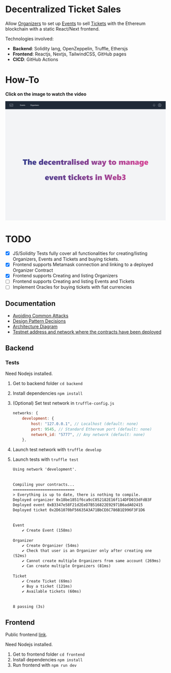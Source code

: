 # Decentralized Ticket Sales

Allow [Organizers](backend/contracts/Organizer.sol) to set up [Events](backend/contracts/Event.sol) to sell [Tickets](backend/contracts/Ticket.sol) with the Ethereum blockchain with a static React/Next frontend.

Technologies involved:

- **Backend**: Solidity lang, OpenZeppelin, Truffle, Ethersjs
- **Frontend**: Reactjs, Nextjs, TailwindCSS, GitHub pages
- **CICD**: GitHub Actions

# How-To

**Click on the image to watch the video**

[![Watch the how-to video](docs/assets/frontend-index.png)](docs/assets/howto.mp4)

# TODO

- [x] JS/Solidity Tests fully cover all functionalities for creating/listing Organizers, Events and Tickets and buying tickets.
- [x] Frontend supports Metamask connection and linking to a deployed Organizer Contract
- [x] Frontend supports Creating and listing Organizers
- [ ] Frontend supports Creating and listing Events and Tickets
- [ ] Implement Oracles for buying tickets with fiat currencies

## Documentation

- [Avoiding Common Attacks](docs/avoiding_common_attacks.md)
- [Design Pattern Decisions](docs/design_pattern_decisions.md)
- [Architecture Diagram](docs/blockchain_ticketing_system.drawio)
- [Testnet address and network where the contracts have been deployed](docs/deployed_address.txt)

## Backend

### Tests

Need Nodejs installed.

1. Get to backend folder `cd backend`
2. Install dependencies `npm install`
3. (Optional) Set test network in `truffle-config.js`
   ```js
   networks: {
       development: {
           host: "127.0.0.1", // Localhost (default: none)
           port: 9545, // Standard Ethereum port (default: none)
           network_id: "5777", // Any network (default: none)
       },
   ```
4. Launch test network with `truffle develop`
5. Launch tests with `truffle test`

   ```log
   Using network 'development'.


   Compiling your contracts...
   ===========================
   > Everything is up to date, there is nothing to compile.
   Deployed organizer 0x18be1851f6ca9cC052182E16f114DFD033dFdB3F
   Deployed event 0xB3347e58F21d2EeD7B516822E92971B6adA02415
   Deployed ticket 0x2D61070bF56635A3A71BbCE6C786B1E996F3F1D6


   Event
       ✔ Create Event (158ms)

   Organizer
       ✔ Create Organizer (54ms)
       ✔ Check that user is an Organizer only after creating one (52ms)
       ✔ Cannot create multiple Organizers from same account (269ms)
       ✔ Can create multiple Organizers (81ms)

   Ticket
       ✔ Create Ticket (69ms)
       ✔ Buy a ticket (121ms)
       ✔ Available tickets (60ms)


   8 passing (3s)
   ```

## Frontend

Public frontend [link](https://flaprimo.github.io/blockchain-developer-bootcamp-final-project/).

Need Nodejs installed.

1. Get to frontend folder `cd frontend`
2. Install dependencies `npm install`
3. Run frontend with `npm run dev`
